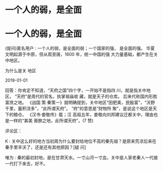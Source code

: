 # 一个人的弱，是全面

# 一个人的弱，是全面

(提问)匿名用户 : 一个人的弱，是全面的弱；一个国家的强， 是全面的强。 华夏文明起源于中原，但从周至唐，1600 年，统一中国的强 大力量基础，都产生在关中地区。

为什么是关 地区

2019-01-01

回答：你肯定不知道，“天府之国”四个字，一开始不是指四 川，就是指关中地区。 “天府”是周代的官名，执掌祖庙收 藏，就是天子的仓库。 后来代称国内形胜富庶之地。 《战国 策·秦策一》就明确提到，关中地区“田肥美，民殷富”，“沃野 千里，蓄积浇多”，“此所谓天府”。 “府”的意思是“财物所 聚”，是说这个地区是天下的粮仓。 《汉书·娄敬传》载；汉 高祖五年，娄敬向刘邦建议迁都关中，理由也是一样的“甚美 膏腴之地，此所谓天府”。(7 赞)

评论区：

K : 关中这么好的地方当初周为什么要封给地位不高的秦先祖？是原来荒凉后来在秦手里丰沃了，还是还有其他原因？[疑 问]

唯为 : 秦的最初封地，是在甘肃天水。一寸山河一寸血，关中是人家老秦人一代接一代打下来去，好不。